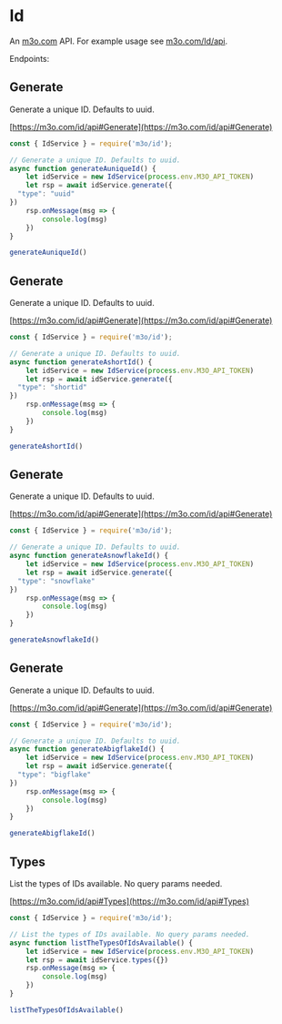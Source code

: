 # Id

An [m3o.com](https://m3o.com) API. For example usage see [m3o.com/Id/api](https://m3o.com/Id/api).

Endpoints:

## Generate

Generate a unique ID. Defaults to uuid.


[https://m3o.com/id/api#Generate](https://m3o.com/id/api#Generate)

```js
const { IdService } = require('m3o/id');

// Generate a unique ID. Defaults to uuid.
async function generateAuniqueId() {
	let idService = new IdService(process.env.M3O_API_TOKEN)
	let rsp = await idService.generate({
  "type": "uuid"
})
	rsp.onMessage(msg => {
		console.log(msg)
	})
}

generateAuniqueId()
```
## Generate

Generate a unique ID. Defaults to uuid.


[https://m3o.com/id/api#Generate](https://m3o.com/id/api#Generate)

```js
const { IdService } = require('m3o/id');

// Generate a unique ID. Defaults to uuid.
async function generateAshortId() {
	let idService = new IdService(process.env.M3O_API_TOKEN)
	let rsp = await idService.generate({
  "type": "shortid"
})
	rsp.onMessage(msg => {
		console.log(msg)
	})
}

generateAshortId()
```
## Generate

Generate a unique ID. Defaults to uuid.


[https://m3o.com/id/api#Generate](https://m3o.com/id/api#Generate)

```js
const { IdService } = require('m3o/id');

// Generate a unique ID. Defaults to uuid.
async function generateAsnowflakeId() {
	let idService = new IdService(process.env.M3O_API_TOKEN)
	let rsp = await idService.generate({
  "type": "snowflake"
})
	rsp.onMessage(msg => {
		console.log(msg)
	})
}

generateAsnowflakeId()
```
## Generate

Generate a unique ID. Defaults to uuid.


[https://m3o.com/id/api#Generate](https://m3o.com/id/api#Generate)

```js
const { IdService } = require('m3o/id');

// Generate a unique ID. Defaults to uuid.
async function generateAbigflakeId() {
	let idService = new IdService(process.env.M3O_API_TOKEN)
	let rsp = await idService.generate({
  "type": "bigflake"
})
	rsp.onMessage(msg => {
		console.log(msg)
	})
}

generateAbigflakeId()
```
## Types

List the types of IDs available. No query params needed.


[https://m3o.com/id/api#Types](https://m3o.com/id/api#Types)

```js
const { IdService } = require('m3o/id');

// List the types of IDs available. No query params needed.
async function listTheTypesOfIdsAvailable() {
	let idService = new IdService(process.env.M3O_API_TOKEN)
	let rsp = await idService.types({})
	rsp.onMessage(msg => {
		console.log(msg)
	})
}

listTheTypesOfIdsAvailable()
```
